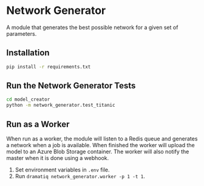 # Network Generator

A module that generates the best possible network for a given set of parameters.

## Installation

```bash
pip install -r requirements.txt
```

## Run the Network Generator Tests

```bash
cd model_creator
python -m network_generator.test_titanic
```

## Run as a Worker

When run as a worker, the module will listen to a Redis queue and generates a network when a job is available.
When finished the worker will upload the model to an Azure Blob Storage container. The worker will also notify the master when it is done using a webhook.

1. Set environment variables in `.env` file.
2. Run `dramatiq network_generator.worker -p 1 -t 1`.

